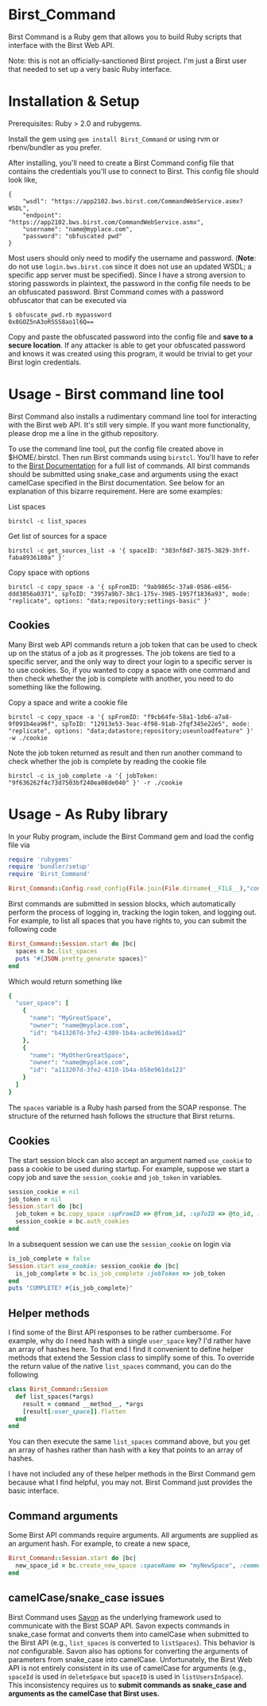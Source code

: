 Birst_Command
====================

Birst Command is a Ruby gem that allows you to build Ruby scripts that
interface with the Birst Web API.

Note: this is not an officially-sanctioned Birst project.  I'm just a
Birst user that needed to set up a very basic Ruby interface.

# Installation & Setup

Prerequisites: Ruby > 2.0 and rubygems.

Install the gem using `gem install Birst_Command` or using rvm or
rbenv/bundler as you prefer.

After installing, you'll need to create a Birst Command config file
that contains the credentials you'll use to connect to Birst.  This
config file should look like,

    {
        "wsdl": "https://app2102.bws.birst.com/CommandWebService.asmx?WSDL",
        "endpoint": "https://app2102.bws.birst.com/CommandWebService.asmx",
        "username": "name@myplace.com",
        "password": "obfuscated pwd"
    }

Most users should only need to modify the username and
password. (**Note**: do not use `login.bws.birst.com` since it does
not use an updated WSDL; a specific app server must be specified).
Since I have a strong aversion to storing passwords in plaintext, the
password in the config file needs to be an obfuscated password.  Birst
Command comes with a password obfuscator that can be executed via

    $ obfuscate_pwd.rb mypassword
    0x8GOZ5nA3oRSSS8ao1l6Q==

Copy and paste the obfuscated password into the config file and **save
to a secure location**.  If any attacker is able to get your
obfuscated password and knows it was created using this program, it
would be trivial to get your Birst login credentials.

# Usage - Birst command line tool

Birst Command also installs a rudimentary command line tool for interacting
with the Birst web API.  It's still very simple.  If you want more functionality,
please drop me a line in the github repository.

To use the command line tool, put the config file created above in
$HOME/.birstcl.  Then run Birst commands using `birstcl`.  You'll have to refer
to the [Birst Documentation](https://app2102.bws.birst.com/CommandWebService.asmx)
for a full list of commands.  All birst commands should be submitted using snake_case
and arguments using the exact camelCase specified in the Birst documentation.  See
below for an explanation of this bizarre requirement.  Here are some examples:

List spaces

    birstcl -c list_spaces

Get list of sources for a space

    birstcl -c get_sources_list -a '{ spaceID: "383nf0d7-3875-3829-3hff-faba8936180a" }'

Copy space with options

    birstcl -c copy_space -a '{ spFromID: "9ab9865c-37a8-0586-e856-ddd3856a0371", spToID: "3957a9b7-38c1-175v-3985-1957f1836a93", mode: "replicate", options: "data;repository;settings-basic" }'

## Cookies

Many Birst web API commands return a job token that can be used to check up
on the status of a job as it progresses.  The job tokens are tied to a specific
server, and the only way to direct your login to a specific server is to use
cookies.  So, if you wanted to copy a space with one command and then
check whether the job is complete with another, you need to do something
like the following.

Copy a space and write a cookie file

    birstcl -c copy_space -a '{ spFromID: "f9cb64fe-58a1-1db6-a7a8-9f091b4ea96f", spToID: "12913e53-3eac-4f98-91ab-2fqf345e22e5", mode: "replicate", options: "data;datastore;repository;useunloadfeature" }' -w ./cookie

Note the job token returned as result and then run another command to
check whether the job is complete by reading the cookie file

    birstcl -c is_job_complete -a '{ jobToken: "9f636262f4c73d7503bf240ea08de040" }' -r ./cookie

# Usage - As Ruby library

In your Ruby program, include the Birst Command gem and load the config file via

````ruby
require 'rubygems'
require 'bundler/setup'
require 'Birst_Command'

Birst_Command::Config.read_config(File.join(File.dirname(__FILE__),"config.json"))
````

Birst commands are submitted in session blocks, which automatically
perform the process of logging in, tracking the login token, and
logging out.  For example, to list all spaces that you have rights to,
you can submit the following code

````ruby
Birst_Command::Session.start do |bc|
  spaces = bc.list_spaces
  puts "#{JSON.pretty_generate spaces}"
end
````

Which would return something like

````ruby
{
  "user_space": [
    {
      "name": "MyGreatSpace",
      "owner": "name@myplace.com",
      "id": "b413207d-3fe2-4309-1b4a-ac8e961daad2"
    },
    {
      "name": "MyOtherGreatSpace",
      "owner": "name@myplace.com",
      "id": "a113207d-3fe2-4310-1b4a-b58e961da123"
    }
  ]
}
````

The `spaces` variable is a Ruby hash parsed from the SOAP response.
The structure of the returned hash follows the structure that Birst
returns.

## Cookies

The start session block can also accept an argument named `use_cookie` to
pass a cookie to be used during startup.  For example, suppose we start
a copy job and save the `session_cookie` and `job_token` in variables.

````ruby
session_cookie = nil
job_token = nil
Session.start do |bc|
  job_token = bc.copy_space :spFromID => @from_id, :spToID => @to_id, :mode => "replicate", :options => "data;datastore;useunloadfeature"
  session_cookie = bc.auth_cookies
end
````
In a subsequent session we can use the `session_cookie` on login via

````ruby
is_job_complete = false
Session.start use_cookie: session_cookie do |bc|
  is_job_complete = bc.is_job_complete :jobToken => job_token
end
puts "COMPLETE? #{is_job_complete}"
````

## Helper methods

I find some of the Birst API responses to be rather cumbersome.  For
example, why do I need hash with a single `user_space` key?  I'd
rather have an array of hashes here.  To that end I find it convenient
to define helper methods that extend the Session class to simplify
some of this.  To override the return value of the native
`list_spaces` command, you can do the following

````ruby
class Birst_Command::Session
  def list_spaces(*args)
    result = command __method__, *args
    [result[:user_space]].flatten
  end 
end
````

You can then execute the same `list_spaces` command above, but you get
an array of hashes rather than hash with a key that points to an array
of hashes.

I have not included any of these helper methods in the Birst Command
gem because what I find helpful, you may not.  Birst Command just
provides the basic interface.


## Command arguments

Some Birst API commands require arguments.  All arguments are supplied
as an argument hash.  For example, to create a new space,

````ruby
Birst_Command::Session.start do |bc|
  new_space_id = bc.create_new_space :spaceName => "myNewSpace", :comments => "Just testing",:automatic => "false"
end
````

## camelCase/snake_case issues

Birst Command uses [Savon](http://savonrb.com/version2/client.html) as
the underlying framework used to communicate with the Birst SOAP API.
Savon expects commands in snake_case format and converts them into
camelCase when submitted to the Birst API (e.g., `list_spaces` is
converted to `listSpaces`).  This behavior is *not* configurable.
Savon also has options for converting the arguments of parameters from
snake_case into camelCase.  Unfortunately, the Birst Web API is not
entirely consistent in its use of camelCase for arguments (e.g.,
`spaceId` is used in `deleteSpace` but `spaceID` is used in
`listUsersInSpace`).  This inconsistency requires us to **submit
commands as snake_case and arguments as the camelCase that Birst
uses.**

